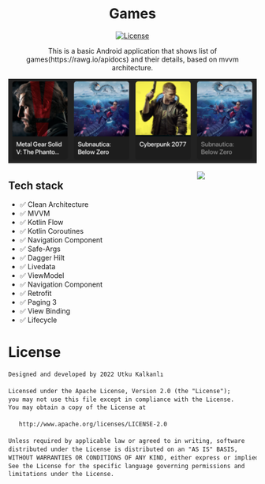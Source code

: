 <h1 align="center">Games</h1>

<p align="center">
  <a href="https://opensource.org/licenses/Apache-2.0"><img alt="License" src="https://img.shields.io/badge/License-Apache%202.0-blue.svg"/></a>
</p>

<p align="center">  
This is a basic Android application that shows list of games(https://rawg.io/apidocs) and their details, based on mvvm architecture.

</p>

<p align="center">
  <img src="/arts/preview.png">
</p>

<img src="/arts/games.gif" align="right"  width="24%"/>

## Tech stack
* ✅ Clean Architecture
* ✅ MVVM
* ✅ Kotlin Flow
* ✅ Kotlin Coroutines
* ✅ Navigation Component
* ✅ Safe-Args
* ✅ Dagger Hilt
* ✅ Livedata
* ✅ ViewModel
* ✅ Navigation Component
* ✅ Retrofit
* ✅ Paging 3
* ✅ View Binding
* ✅ Lifecycle


# License
```xml
Designed and developed by 2022 Utku Kalkanlı

Licensed under the Apache License, Version 2.0 (the "License");
you may not use this file except in compliance with the License.
You may obtain a copy of the License at

   http://www.apache.org/licenses/LICENSE-2.0

Unless required by applicable law or agreed to in writing, software
distributed under the License is distributed on an "AS IS" BASIS,
WITHOUT WARRANTIES OR CONDITIONS OF ANY KIND, either express or implied.
See the License for the specific language governing permissions and
limitations under the License.
```
